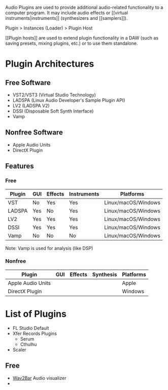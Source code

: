 Audio Plugins are used to provide additional audio-related functionality to a computer program. It may include audio effects or [[virtual instruments|instruments]] (synthesizers and [[samplers]]).

Plugin > Instances (Loader) > Plugin Host

[[Plugin hosts]] are used to extend plugin functionality in a DAW (such as saving presets, mixing plugins, etc.) or to use them standalone.
# Plugin Architectures
## Free Software
- VST2/VST3 (Virtual Studio Technology)
- LADSPA (Linux Audio Developer's Sample Plugin API)
- LV2 (LADSPA V2)
- DSSI (Disposable Soft Synth Interface)
- Vamp
## Nonfree Software
- Apple Audio Units
- DirectX Plugin
## Features
### Free

| Plugin | GUI | Effects | Instruments | Platforms           |
| ------ | --- | ------- | ----------- | ------------------- |
| VST    | No  | Yes     | Yes         | Linux/macOS/Windows |
| LADSPA | Yes | No      | Yes         | Linux/macOS/Windows |
| LV2    | Yes | Yes     | Yes         | Linux/macOS/Windows |
| DSSI   | Yes | Yes     | Yes         | Linux/macOS/Windows |
| Vamp   | No  | No      | No          | Linux/macOS/Windows |
Note: Vamp is used for analysis (like DSP)
### Nonfree

| Plugin            | GUI | Effects | Synthesis | Platforms |
| ----------------- | --- | ------- | --------- | --------- |
| Apple Audio Units |     |         |           | Apple     |
| DirectX Plugin    |     |         |           | Windows   |

# List of Plugins
- FL Studio Default
- Xfer Records Plugins
	- Serum
	- Cthulhu
- Scaler

## Free
- [Wav2Bar](https://picorims.github.io/wav2bar-website/) Audio visualizer
- 